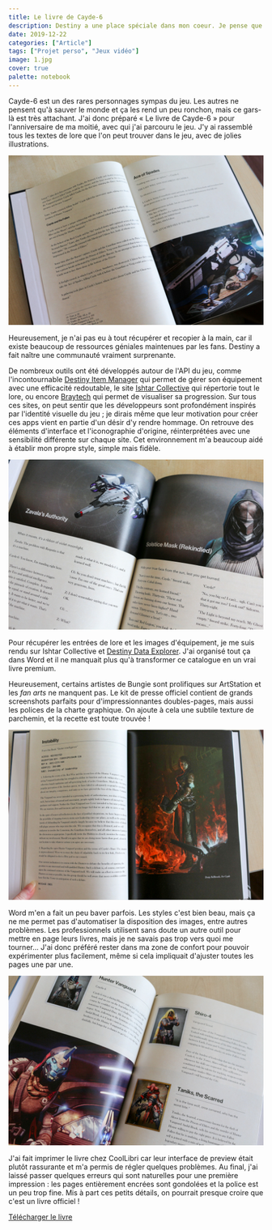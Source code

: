 ```yaml
---
title: Le livre de Cayde-6
description: Destiny a une place spéciale dans mon coeur. Je pense que le premier opus est le meilleur jeu du monde (ou presque), alors j'en ai fait un livre.
date: 2019-12-22
categories: ["Article"]
tags: ["Projet perso", "Jeux vidéo"]
image: 1.jpg
cover: true
palette: notebook
---
```


Cayde-6 est un des rares personnages sympas du jeu. Les autres ne pensent qu'à sauver le monde et ça les rend un peu ronchon, mais ce gars-là est très attachant. J'ai donc préparé « Le livre de Cayde-6 » pour l'anniversaire de ma moitié, avec qui j'ai parcouru le jeu. J'y ai rassemblé tous les textes de lore que l'on peut trouver dans le jeu, avec de jolies illustrations.

![](./2.jpg)

Heureusement, je n'ai pas eu à tout récupérer et recopier à la main, car il existe beaucoup de ressources géniales maintenues par les fans. Destiny a fait naître une communauté vraiment surprenante.

De nombreux outils ont été développés autour de l'API du jeu, comme l'incontournable [Destiny Item Manager](https://destinyitemmanager.com/) qui permet de gérer son équipement avec une efficacité redoutable, le site [Ishtar Collective](https://www.ishtar-collective.net/) qui répertorie tout le lore, ou encore [Braytech](https://braytech.org/) qui permet de visualiser sa progression. Sur tous ces sites, on peut sentir que les développeurs sont profondément inspirés par l'identité visuelle du jeu ; je dirais même que leur motivation pour créer ces apps vient en partie d'un désir d'y rendre hommage. On retrouve des éléments d'interface et l'iconographie d'origine, réinterprétées avec une sensibilité différente sur chaque site. Cet environnement m'a beaucoup aidé à établir mon propre style, simple mais fidèle.

![](./5.jpg)

Pour récupérer les entrées de lore et les images d'équipement, je me suis rendu sur Ishtar Collective et [Destiny Data Explorer](https://data.destinysets.com/). J'ai organisé tout ça dans Word et il ne manquait plus qu'à transformer ce catalogue en un vrai livre premium.

Heureusement, certains artistes de Bungie sont prolifiques sur ArtStation et les _fan arts_ ne manquent pas. Le kit de presse officiel contient de grands screenshots parfaits pour d'impressionnantes doubles-pages, mais aussi les polices de la charte graphique. On ajoute à cela une subtile texture de parchemin, et la recette est toute trouvée !

![](./3.jpg)

Word m'en a fait un peu baver parfois. Les styles c'est bien beau, mais ça ne me permet pas d'automatiser la disposition des images, entre autres problèmes. Les professionnels utilisent sans doute un autre outil pour mettre en page leurs livres, mais je ne savais pas trop vers quoi me tourner... J'ai donc préféré rester dans ma zone de confort pour pouvoir expérimenter plus facilement, même si cela impliquait d'ajuster toutes les pages une par une.

![](./4.jpg)

J'ai fait imprimer le livre chez CoolLibri car leur interface de preview était plutôt rassurante et m'a permis de régler quelques problèmes. Au final, j'ai laissé passer quelques erreurs qui sont naturelles pour une première impression : les pages entièrement encrées sont gondolées et la police est un peu trop fine. Mis à part ces petits détails, on pourrait presque croire que c'est un livre officiel !

[Télécharger le livre](https://mega.nz/#!BcYSBQYb!EnY3IxHxzzMLvh5KWg9FJvUX3z-Wz-OHJwdwMCwXKyg)
